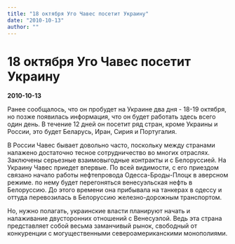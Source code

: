 ```yaml
---
title: "18 октября Уго Чавес посетит Украину"
date: "2010-10-13"
author: ""
---
```


# 18 октября Уго Чавес посетит Украину

**2010-10-13** 

Ранее сообщалось, что он пробудет на Украине два дня - 18-19 октября, но позже появилась информация, что он будет работать здесь всего один день. В течение 12 дней он посетит ряд стран, кроме Украины и России, это будет Беларусь, Иран, Сирия и Португалия.

В России Чавес бывает довольно часто, поскольку между странами налажено достаточно тесное сотрудничество во многих отраслях. Заключены серьезные взаимовыгодные контракты и с Белоруссией. На Украину Чавес приедет впервые. По всей видимости, с его приездом связано начало работы нефтепровода Одесса-Броды-Плоцк в аверсном режиме. по нему будет перегоняться венесуэльская нефть в Белоруссию. До этого времени она прибывала на танкерах в одессу и оттуда перевозилась в Белоруссию железно-дорожным транспортом.

Но, нужно полагать, украинские власти планируют начать и налаживание двусторонних отношений с Венесуэлой. Ведь эта страна представляет собой весьма заманчивый рынок, свободный от конкуренции с могущественными североамериканскими монополиями.